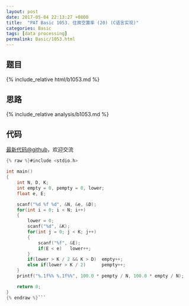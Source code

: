 ```yaml
---
layout: post
date: 2017-05-04 22:13:27 +0800
title:  "PAT Basic 1053. 住房空置率 (20) (C语言实现)"
categories: Basic
tags: [data processing]
permalink: Basic/1053.html
---
```


## 题目

{% include_relative html/b1053.md %}

## 思路

{% include_relative analysis/b1053.md %}
## 代码

[最新代码@github](https://github.com/OliverLew/PAT/blob/master/PATBasic/1053.c)，欢迎交流
```c
{% raw %}#include <stdio.h>

int main()
{
    int N, D, K;
    int empty = 0, pempty = 0, lower;
    float e, E;

    scanf("%d %f %d", &N, &e, &D);
    for(int i = 0; i < N; i++)
    {
        lower = 0;
        scanf("%d", &K);
        for(int j = 0; j < K; j++)
        {
            scanf("%f", &E);
            if(E < e)   lower++;
        }
        if(lower > K / 2 && K > D)  empty++;
        else if(lower > K / 2)      pempty++;
    }
    printf("%.1f%% %.1f%%", 100.0 * pempty / N, 100.0 * empty / N);

    return 0;
}
{% endraw %}```